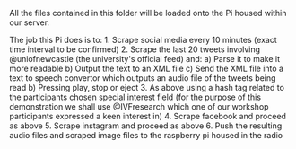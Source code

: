 All the files contained in this folder will be loaded onto the Pi housed within our server. 

The job this Pi does is to:
	1. Scrape social media every 10 minutes (exact time interval to be confirmed)
	2. Scrape the last 20 tweets involving @uniofnewcastle (the university's official feed) and:
		a) Parse it to make it more readable
		b) Output the text to an XML file
		c) Send the XML file into a text to speech convertor which outputs an audio file of the tweets being read
		b) Pressing play, stop or eject
	3. As above using a hash tag related to the participants chosen special interest field (for the purpose of this demonstration we shall use @IVFresearch which one of our workshop participants expressed a keen interest in)
	4. Scrape facebook and proceed as above
	5. Scrape instagram and proceed as above
	6. Push the resulting audio files and scraped image files to the raspberry pi housed in the radio 
